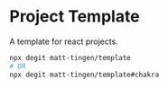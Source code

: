 # Project Template

A template for react projects.

```sh
npx degit matt-tingen/template
# OR
npx degit matt-tingen/template#chakra
```
